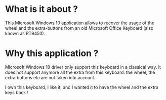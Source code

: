 # What is it about ?
This Microsoft Windows 10 application allows to recover the usage of the wheel and the extra-buttons
from an old Microsoft Office Keyboard (also known as RT9450).

# Why this application ?
Microsoft Windows 10 driver only support this keyboard in a classical way.
It does not support anymore all the extra from this keyboard: the wheel, the extra buttons etc are not taken into account.

I own this keyboard, I like it, and I wanted it to have the wheel and the extra keys back !